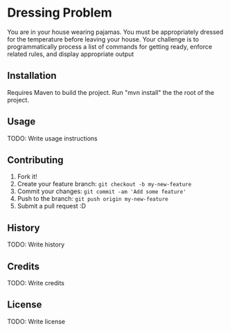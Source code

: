 # Dressing Problem

You are in your house wearing pajamas. You must be appropriately dressed for the temperature before leaving your house.
Your challenge is to programmatically process a list of commands for getting ready, enforce related rules, and display appropriate output

## Installation

Requires Maven to build the project. 
Run "mvn install" the the root of the project.

## Usage

TODO: Write usage instructions

## Contributing

1. Fork it!
2. Create your feature branch: `git checkout -b my-new-feature`
3. Commit your changes: `git commit -am 'Add some feature'`
4. Push to the branch: `git push origin my-new-feature`
5. Submit a pull request :D

## History

TODO: Write history

## Credits

TODO: Write credits

## License

TODO: Write license
